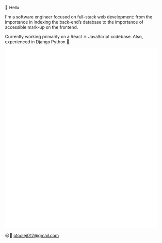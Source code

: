 👋 Hello

I'm a software engineer focused on full-stack web development: from the importance in indexing the back-end’s database to the importance of accessible mark-up on the frontend.

Currently working primarily on a React ⚛️ JavaScript codebase. Also, experienced in Django Python 🐍.

![James O'Toole's GitHub Statistics](https://raw.githubusercontent.com/SmileyJames/github-stats/master/generated/overview.svg)
![Languages Used (By File Size)](https://raw.githubusercontent.com/SmileyJames/github-stats/master/generated/languages.svg)


😃💬 otoolej012@gmail.com
